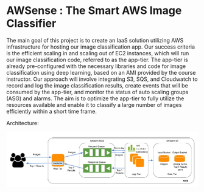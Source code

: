 # AWSense : The Smart AWS Image Classifier

The main goal of this project is to create an IaaS solution utilizing AWS infrastructure for
hosting our image classification app. Our success criteria is the efficient scaling in and scaling
out of EC2 instances, which will run our image classification code, referred to as the app-tier.
The app-tier is already pre-configured with the necessary libraries and code for image
classification using deep learning, based on an AMI provided by the course instructor. Our
approach will involve integrating S3, SQS, and Cloudwatch to record and log the image
classification results, create events that will be consumed by the app-tier, and monitor the status
of auto scaling groups (ASG) and alarms. The aim is to optimize the app-tier to fully utilize the
resources available and enable it to classify a large number of images efficiently within a short
time frame.

Architecture:

![Screenshot](architecture.jpg)

